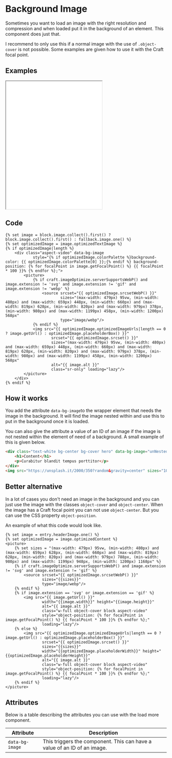 # Background Image

Sometimes you want to load an image with the right resolution and compression and when loaded put it in the background of an element. This component does just that.

I recommend to only use this if a normal image with the use of `.object-cover` is not possible. Some examples are given how to use it with the Craft focal point.

## Examples

<iframe src="../examples/backgroundImage.html" height="400"></iframe>

## Code

```TWIG
{% set image = block.image.collect().first() ? block.image.collect().first() : fallback.image.one() %}
{% set optimizedImage = image.optimizedTextImage %}
{% if optimizedImage|length %}
    <div class="aspect-video" data-bg-image
            style="{% if optimizedImage.colorPalette %}background-color: {{ optimizedImage.colorPalette[0] }};{% endif %} background-position: {% for focalPoint in image.getFocalPoint() %} {{ focalPoint * 100 }}% {% endfor %};">
        <picture>
            {% if craft.imageOptimize.serverSupportsWebP() and image.extension != 'svg' and image.extension != 'gif' and image.extension != 'webp' %}
                <source srcset="{{ optimizedImage.srcsetWebP() }}"
                        sizes="(max-width: 479px) 95vw, (min-width: 480px) and (max-width: 659px) 448px, (min-width: 660px) and (max-width: 819px) 628px, (min-width: 820px) and (max-width: 979px) 378px, (min-width: 980px) and (max-width: 1199px) 458px, (min-width: 1200px) 568px"
                        type="image/webp"/>
            {% endif %}
            <img src="{{ optimizedImage.optimizedImageUrls|length == 0 ? image.getUrl() : optimizedImage.placeholderBox() }}"
                    srcset="{{ optimizedImage.srcset() }}"
                    sizes="(max-width: 479px) 95vw, (min-width: 480px) and (max-width: 659px) 448px, (min-width: 660px) and (max-width: 819px) 628px, (min-width: 820px) and (max-width: 979px) 378px, (min-width: 980px) and (max-width: 1199px) 458px, (min-width: 1200px) 568px"
                    alt="{{ image.alt }}"
                    class="sr-only" loading="lazy"/>
        </picture>
    </div>
{% endif %}
```

## How it works

You add the attribute `data-bg-image`to the wrapper element that needs the image in the background. It will find the image nested within and use this to put in the background once it is loaded.

You can also give the attribute a value of an ID of an image if the image is not nested within the element of need of a background. A small example of this is given below.

```HTML
<div class="text-white bg-center bg-cover hero" data-bg-image="unNestedImage">
    <h1>Content</h1>
    <p>Curabitur blandit tempus porttitor</p>
</div>
<img src="https://unsplash.it/2000/350?random&gravity=center" sizes="100vw" alt="" class="sr-only" id="unNestedImage">
```

## Better alternative

In a lot of cases you don't need an image in the background and you can just use the image with the classes `object-cover` and `object-center`. When the image has a Craft focal point you can not use `object-center`. But you can use the CSS property `object-position`.

An example of what this code would look like.

```TWIG
{% set image = entry.headerImage.one() %}
{% set optimizedImage = image.optimizedContent %}
<picture>
    {% set sizes = "(max-width: 479px) 95vw, (min-width: 480px) and (max-width: 659px) 628px, (min-width: 660px) and (max-width: 819px) 628px, (min-width: 820px) and (max-width: 979px) 788px, (min-width: 980px) and (max-width: 1199px) 948px, (min-width: 1200px) 1168px" %}
    {% if craft.imageOptimize.serverSupportsWebP() and image.extension != 'svg' and image.extension != 'gif' %}
        <source srcset="{{ optimizedImage.srcsetWebP() }}"
                sizes="{{sizes}}"
                type="image/webp"/>
    {% endif %}
    {% if image.extension == 'svg' or image.extension == 'gif' %}
        <img src="{{ image.getUrl() }}"
                width="{{image.width}}" height="{{image.height}}"
                alt="{{ image.alt }}"
                class="w-full object-cover block aspect-video"
                style="object-position: {% for focalPoint in image.getFocalPoint() %} {{ focalPoint * 100 }}% {% endfor %};"
                loading="lazy"/>
    {% else %}
        <img src="{{ optimizedImage.optimizedImageUrls|length == 0 ? image.getUrl() : optimizedImage.placeholderBox() }}"
                srcset="{{ optimizedImage.srcset() }}"
                sizes="{{sizes}}"
                width="{{optimizedImage.placeholderWidth}}" height="{{optimizedImage.placeholderHeight}}"
                alt="{{ image.alt }}"
                class="w-full object-cover block aspect-video"
                style="object-position: {% for focalPoint in image.getFocalPoint() %} {{ focalPoint * 100 }}% {% endfor %};"
                loading="lazy"/>
    {% endif %}
</picture>
```

## Attributes

Below is a table describing the attributes you can use with the load more component.

| Attribute       | Description                                                              |
| --------------- | ------------------------------------------------------------------------ |
| `data-bg-image` | This triggers the component. This can have a value of an ID of an image. |
